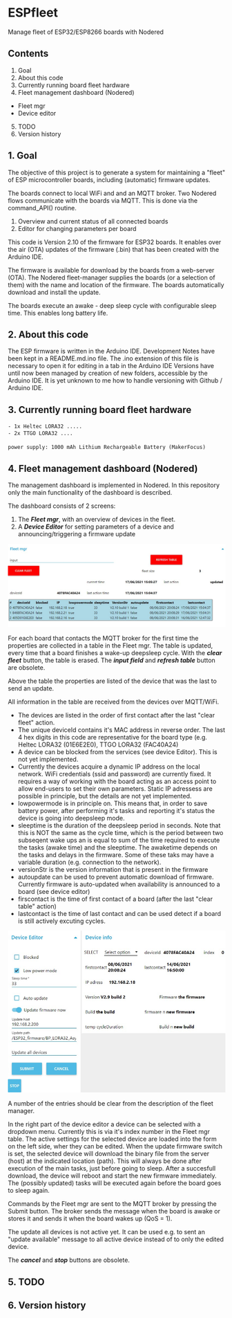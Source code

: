 # ESPfleet
 Manage fleet of ESP32/ESP8266 boards with Nodered
 
## Contents

1. Goal
2. About this code
3. Currently running board fleet hardware
4. Fleet management dashboard (Nodered)
  - Fleet mgr
  - Device editor
5. TODO
6. Version history  
 
 
## 1. Goal
 
The objective of this project is to generate a system for maintaining a "fleet" of ESP microcontroller boards, including (automatic) firmware updates.
 
The boards connect to local WiFi and and an MQTT broker. 
Two Nodered flows communicate with the boards via MQTT. This is done via the command_API() routine.

1. Overview and current status of all connected boards
2. Editor for changing parameters per board
 
This code is Version 2.10 of the firmware for ESP32 boards. It enables over the air (OTA) updates of the
firmware (.bin) that has been created with the Arduino IDE.

The firmware is available for download by the boards from a web-server (OTA). The Nodered fleet-manager 
supplies the boards (or a selection of them) with the name and location of the firmware. The boards automatically
download and install the update.

The boards execute an awake - deep sleep cycle with configurable sleep time. This enables long battery life. 
 
## 2. About this code 

The ESP firmware is written in the Arduino IDE. Development Notes have been kept in a README.md.ino file.
The .ino extension of this file is necessary to open it for editing in a tab in the Arduino IDE 
Versions have until now been managed by creation of new folders, accessible by the Arduino IDE. It is yet
unknown to me how to handle versioning with Github / Arduino IDE.
 
## 3. Currently running board fleet hardware

    - 1x Heltec LORA32 .....
    - 2x TTGO LORA32 ....
    
    power supply: 1000 mAh Lithium Rechargeable Battery (MakerFocus)
    
## 4. Fleet management dashboard (Nodered)

The management dashboard is implemented in Nodered. In this repository only the main functionality of the dashboard is described. 

The dashboard consists of 2 screens:

1. The ***Fleet mgr***, with an overview of devices in the fleet.
2. A ***Device Editor*** for setting parameters of a device and announcing/triggering a firmware update


![alt text](https://github.com/goofy2k/ESPfleet/blob/main/media/Screenshot_Fleet_Mgr.jpg?raw=true)

For each board that contacts the MQTT broker for the first time the properties are collected in a table in the Fleet mgr. The table is updated, every time that a board finishes a wake-up deepsleep cycle.  With the ***clear fleet*** button, the table is erased. The ***input field*** and  ***refresh table*** button are obsolete.

Above the table the properties are listed of the device that was the last to send an update.

All information in the table are received from the devices over MQTT/WiFi.

- The devices are listed in the order of first contact after the last "clear fleet" action.
- The unique deviceId contains it's MAC address in reverse order. The last 4 hex digits in this code are representative for the board type (e.g. Heltec LORA32 (01E6E2E0), TTGO LORA32 (FAC40A24)
- A device can be blocked from the services (see device Editor). This is not yet implemented. 
- Currently the devices acquire a dynamic IP address on the local network. WiFi credentials (ssid and password) are currently fixed. It requires a way of working with the board acting as an access point to allow end-users to set their own parameters. Static IP adressess are possible in principle, but the details are not yet implemented. 
- lowpowermode is in principle on. This means that, in order to save battery power, after performing it's tasks and reporting it's status the device is going into deepsleep mode.
- sleeptime is the duration of the deepsleep period in seconds. Note that this is NOT the same as the cycle time, which is the period between two subseqent wake ups an is equal to sum of the time required to execute the tasks (awake time) and the sleeptime. The awaketime depends on the tasks and delays in the firmware. Some of these taks may have a variable duration (e.g. connection to the network).  
-  versionStr is the version information that is present in the firmware
-  autoupdate can be used to prevent automatic download of firmware. Currently firmware is auto-updated when availability is announced to a board (see device editor)
-  firscontact is the time of first contact of a board (after the last "clear table" action) 
-  lastcontact is the time of last contact and can be used detect if a board is still actively excuting cycles.


![alt text](https://github.com/goofy2k/ESPfleet/blob/main/media/Screenshot_Device_Editor.jpg?raw=true)

A number of the entries should be clear from the description of the fleet manager.

In the right part of the device editor a device can be selected with a dropdown menu. Currently this is via it's index number in the Fleet mgr table. The active settings for the selected device are loaded into the form on the left side, wher they can be edited. 
When the update firmware switch is set, the selected device will download the binary file from the server (host) at the indicated location (path). This will always be done after execution of the main tasks, just before going to sleep. After a succesfull download, the device will reboot and start the new firmware immediately. The (possibly updated) tasks will be executed again before the board goes to sleep again. 

Commands by the Fleet mgr are sent to the MQTT broker by pressing the Submit button. The broker sends the message when the board is awake or stores it and sends it when the board wakes up (QoS = 1). 

The update all devices is not active yet. It can be used e.g. to sent an "update available" message to all active device instead of to only the edited device.

The ***cancel*** and ***stop*** buttons are obsolete.

## 5. TODO

## 6. Version history 
